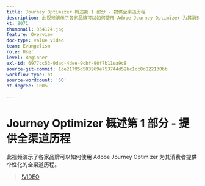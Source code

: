 ```yaml
---
title: Journey Optimizer 概述第 1 部分 - 提供全渠道历程
description: 此视频演示了各家品牌可以如何使用 Adobe Journey Optimizer 为其消费者提供个性化的全渠道历程。
kt: 8071
thumbnail: 334174.jpg
feature: Overview
doc-type: value video
team: Evangelism
role: User
level: Beginner
exl-id: 6977cc53-9dad-4dee-9cbf-90f7b11ea9c8
source-git-commit: 1ce21795d583969e753744d52bc1cc8d822130bb
workflow-type: ht
source-wordcount: '50'
ht-degree: 100%

---
```


# Journey Optimizer 概述第 1 部分 - 提供全渠道历程

此视频演示了各家品牌可以如何使用 Adobe Journey Optimizer 为其消费者提供个性化的全渠道历程。

>[!VIDEO](https://video.tv.adobe.com/v/334174?quality=12)
